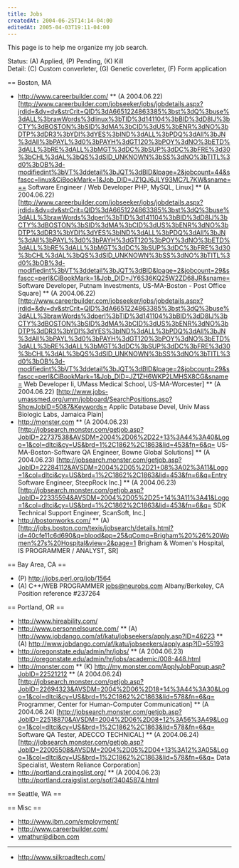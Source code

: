 ```yaml
---
title: Jobs
createdAt: 2004-06-25T14:14-04:00
editedAt: 2005-04-03T19:11-04:00
---
```


This page is to help me organize my job search.

Status: (A) Applied, (P) Pending, (K) Kill<br>
Detail: (C) Custom converleter, (G) Genetic coverleter, (F) Form application

== Boston, MA 
* http://www.careerbuilder.com/
** (A 2004.06.22) [http://www.careerbuilder.com/jobseeker/jobs/jobdetails.aspx?jrdid=&dv=dv&strCrit=QID%3dA6651224863385%3bst%3dQ%3buse%3dALL%3brawWords%3dlinux%3bTID%3d141104%3bBID%3dD8IJ%3bCTY%3dBOSTON%3bSID%3dMA%3bCID%3dUS%3bENR%3dNO%3bDTP%3dDR3%3bYDI%3dYES%3bIND%3dALL%3bPDQ%3dAll%3bJN%3dAll%3bPAYL%3d0%3bPAYH%3dGT120%3bPOY%3dNO%3bETD%3dALL%3bRE%3dALL%3bMGT%3dDC%3bSUP%3dDC%3bFRE%3d30%3bCHL%3dAL%3bQS%3dSID_UNKNOWN%3bSS%3dNO%3bTITL%3d0%3bOB%3d-modifiedint%3bVT%3ddetail%3bJQT%3dBID&lpage=2&jobcount=44&sfascc=linux&CiBookMark=1&Job_DID=JZ1QJ6JLY93MC7L7KW&sname=== Software Engineer / Web Developer PHP, MySQL, Linux]
** (A 2004.06.22) [http://www.careerbuilder.com/jobseeker/jobs/jobdetails.aspx?jrdid=&dv=dv&strCrit=QID%3dA6651224863385%3bst%3dQ%3buse%3dALL%3brawWords%3dperl%3bTID%3d141104%3bBID%3dD8IJ%3bCTY%3dBOSTON%3bSID%3dMA%3bCID%3dUS%3bENR%3dNO%3bDTP%3dDR3%3bYDI%3dYES%3bIND%3dALL%3bPDQ%3dAll%3bJN%3dAll%3bPAYL%3d0%3bPAYH%3dGT120%3bPOY%3dNO%3bETD%3dALL%3bRE%3dALL%3bMGT%3dDC%3bSUP%3dDC%3bFRE%3d30%3bCHL%3dAL%3bQS%3dSID_UNKNOWN%3bSS%3dNO%3bTITL%3d0%3bOB%3d-modifiedint%3bVT%3ddetail%3bJQT%3dBID&lpage=2&jobcount=29&sfascc=perl&CiBookMark=1&Job_DID=JY6S36KQ25W2ZD68JR&sname= Software Developer, Putnam Investments, US-MA-Boston - Post Office Square]
** (A 2004.06.22) [http://www.careerbuilder.com/jobseeker/jobs/jobdetails.aspx?jrdid=&dv=dv&strCrit=QID%3dA6651224863385%3bst%3dQ%3buse%3dALL%3brawWords%3dperl%3bTID%3d141104%3bBID%3dD8IJ%3bCTY%3dBOSTON%3bSID%3dMA%3bCID%3dUS%3bENR%3dNO%3bDTP%3dDR3%3bYDI%3dYES%3bIND%3dALL%3bPDQ%3dAll%3bJN%3dAll%3bPAYL%3d0%3bPAYH%3dGT120%3bPOY%3dNO%3bETD%3dALL%3bRE%3dALL%3bMGT%3dDC%3bSUP%3dDC%3bFRE%3d30%3bCHL%3dAL%3bQS%3dSID_UNKNOWN%3bSS%3dNO%3bTITL%3d0%3bOB%3d-modifiedint%3bVT%3ddetail%3bJQT%3dBID&lpage=2&jobcount=29&sfascc=perl&CiBookMark=1&Job_DID=JZ1ZH6WKP2LMHSX8CG&sname= Web Developer Ii, UMass Medical School, US-MA-Worcester]
** (A 2004.06.22) [http://www.jobs-umassmed.org/umm/jobboard/SearchPositions.asp?ShowJobID=5087&Keywords= Applic Database Devel, Univ Mass Biologic Labs, Jamaica Plain]
* http://monster.com
** (A 2004.06.23) [http://jobsearch.monster.com/getjob.asp?JobID=22737538&AVSDM=2004%2D06%2D22+13%3A44%3A40&Logo=1&col=dltci&cy=US&brd=1%2C1862%2C1863&lid=453&fn=6&q= US-MA-Boston-Software QA Engineer,  Bowne Global Solutions]
** (A 2004.06.23) [http://jobsearch.monster.com/getjob.asp?JobID=22284112&AVSDM=2004%2D05%2D21+08%3A02%3A11&Logo=1&col=dltci&cy=US&brd=1%2C1862%2C1863&lid=453&fn=6&q=Entry Software Engineer, SteepRock Inc.]
** (A 2004.06.23) [http://jobsearch.monster.com/getjob.asp?JobID=22335594&AVSDM=2004%2D05%2D25+14%3A11%3A41&Logo=1&col=dltci&cy=US&brd=1%2C1862%2C1863&lid=453&fn=6&q= SDK Technical Support Engineer, ScanSoft, Inc.]
* http://bostonworks.com/
** (A) [http://jobs.boston.com/texis/jobsearch/details.html?id=40cfe11c6d690&q=blood&pp=25&qComp=Brigham%20%26%20Women%27s%20Hospital&view=2&page=1 Brigham & Women's Hospital, IS PROGRAMMER / ANALYST, SR]


== Bay Area, CA ==
* (P) http://jobs.perl.org/job/1564
* (A) C++/WEB PROGRAMMER jobs@neurobs.com  Albany/Berkeley, CA Position reference #237264

== Portland, OR ==
* http://www.hireability.com/
* http://www.personnelsource.com/
** (A) http://www.jobdango.com/af/katu/jobseekers/apply.asp?ID=46223
** (A) http://www.jobdango.com/af/katu/jobseekers/apply.asp?ID=55193
* http://oregonstate.edu/admin/hr/jobs/
** (A 2004.06.23) http://oregonstate.edu/admin/hr/jobs/academic/008-448.html
* http://monster.com
** (K) http://my.monster.com/ApplyJobPopup.asp?JobID=22521212
** (A 2004.06.24) [http://jobsearch.monster.com/getjob.asp?JobID=22694323&AVSDM=2004%2D06%2D18+14%3A44%3A30&Logo=1&col=dltci&cy=US&brd=1%2C1862%2C1863&lid=578&fn=6&q=
Programmer, Center for Human-Computer Communication]
** (A 2004.06.24) [http://jobsearch.monster.com/getjob.asp?JobID=22518870&AVSDM=2004%2D06%2D08+12%3A56%3A49&Logo=1&col=dltci&cy=US&brd=1%2C1862%2C1863&lid=578&fn=6&q= Software QA Tester, ADECCO TECHNICAL]
** (A 2004.06.24) [http://jobsearch.monster.com/getjob.asp?JobID=22005508&AVSDM=2004%2D05%2D04+13%3A12%3A05&Logo=1&col=dltci&cy=US&brd=1%2C1862%2C1863&lid=578&fn=6&q= Data Specialist, Western Reliance Corporation]
* http://portland.craingslist.org/
** (A 2004.06.23) http://portland.craigslist.org/sof/34045874.html

== Seattle, WA ==

== Misc ==
* http://www.ibm.com/employment/
* http://www.careerbuilder.com/
* vmathur@dibon.com

----

* http://www.silkroadtech.com/


